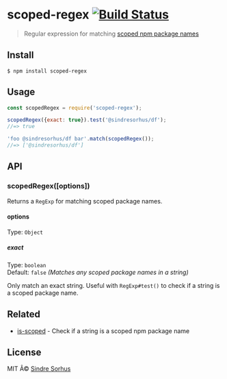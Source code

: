 # scoped-regex [![Build Status](https://travis-ci.org/sindresorhus/scoped-regex.svg?branch=master)](https://travis-ci.org/sindresorhus/scoped-regex)

> Regular expression for matching [scoped npm package names](https://docs.npmjs.com/misc/scope)


## Install

```
$ npm install scoped-regex
```


## Usage

```js
const scopedRegex = require('scoped-regex');

scopedRegex({exact: true}).test('@sindresorhus/df');
//=> true

'foo @sindresorhus/df bar'.match(scopedRegex());
//=> ['@sindresorhus/df']
```


## API

### scopedRegex([options])

Returns a `RegExp` for matching scoped package names.

#### options

Type: `Object`

##### exact

Type: `boolean`<br>
Default: `false` *(Matches any scoped package names in a string)*

Only match an exact string. Useful with `RegExp#test()` to check if a string is a scoped package name.


## Related

- [is-scoped](https://github.com/sindresorhus/is-scoped) - Check if a string is a scoped npm package name


## License

MIT Â© [Sindre Sorhus](https://sindresorhus.com)
